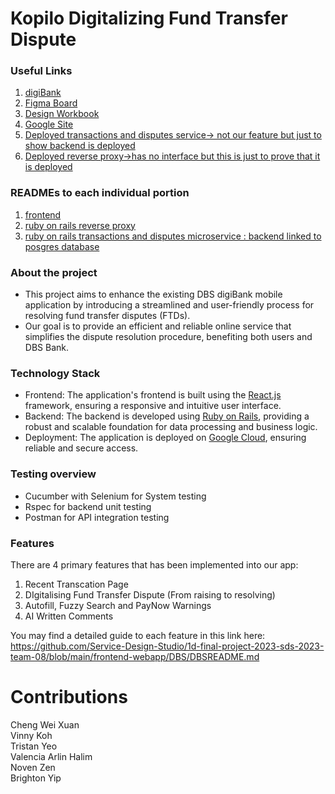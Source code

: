 # **Kopilo Digitalizing Fund Transfer Dispute**

### **Useful Links**
  1. [digiBank](https://dbsservice-zwrzqgoagq-as.a.run.app/) 
  2. [Figma Board](https://www.figma.com/file/WkGoaInNq3u3Roneu88PwL/Service-Design-Studio?type=design&mode=design&t=FPdOO8D8DAoc3PY8-0)
  3. [Design Workbook](https://docs.google.com/document/d/18kb1gEeE0T5lsJ9isN1ms7r1HdiIQdBYnW9oUsV7_Ck/edit)
  4. [Google Site](https://sites.google.com/mymail.sutd.edu.sg/kopilo/home?authuser=6)
  5. [Deployed transactions and disputes service-> not our feature but just to show backend is deployed](https://dbs-cloudsql-service-5qwlwvimaq-as.a.run.app/users)
  6. [Deployed reverse proxy->has no interface but this is just to prove that it is deployed](https://dbs-backend-service-ga747cgfta-as.a.run.app)

### **READMEs to each individual portion**
1. [frontend](https://github.com/Service-Design-Studio/1d-final-project-2023-sds-2023-team-08/blob/main/frontend-webapp/DBS/DBSREADME.md)
2. [ruby on rails reverse proxy](https://github.com/Service-Design-Studio/1d-final-project-2023-sds-2023-team-08/tree/main/backend-webapp/DBS-backend)
3. [ruby on rails transactions and disputes microservice : backend linked to posgres database](https://github.com/Service-Design-Studio/1d-final-project-2023-sds-2023-team-08/tree/main/backend_cloudSQL_latest)

### **About the project**
- This project aims to enhance the existing DBS digiBank mobile application by introducing a streamlined and user-friendly process for resolving fund transfer disputes (FTDs). <br>
- Our goal is to provide an efficient and reliable online service that simplifies the dispute resolution procedure, benefiting both users and DBS Bank.

### **Technology Stack**
- Frontend: The application's frontend is built using the [React.js](https://react.dev/) framework, ensuring a responsive and intuitive user interface.
- Backend: The backend is developed using [Ruby on Rails](https://rubyonrails.org/), providing a robust and scalable foundation for data processing and business logic.
- Deployment: The application is deployed on [Google Cloud](https://cloud.google.com/), ensuring reliable and secure access.

### **Testing overview**
- Cucumber with Selenium for System testing
- Rspec for backend unit testing 
- Postman for API integration testing

### **Features**
There are 4 primary features that has been implemented into our app:
1. Recent Transcation Page
2. DIgitalising Fund Transfer Dispute (From raising to resolving)
3. Autofill, Fuzzy Search and PayNow Warnings
4. AI Written Comments

You may find a detailed guide to each feature in this link here: https://github.com/Service-Design-Studio/1d-final-project-2023-sds-2023-team-08/blob/main/frontend-webapp/DBS/DBSREADME.md

# **Contributions**

Cheng Wei Xuan <br>
Vinny Koh <br>
Tristan Yeo <br>
Valencia Arlin Halim <br> 
Noven Zen <br>
Brighton Yip <br>
